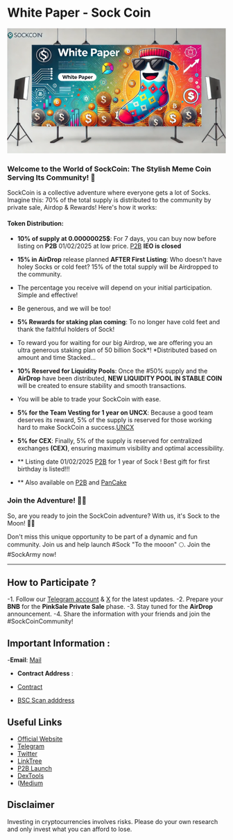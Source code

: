 # White Paper - Sock Coin

![White paper banner SockCoin](https://github.com/SockCoinProject/banner-white-paert/blob/55c42652659ba2bd5b4bd5c87c16d60d23127396/White%20paper%20banner%20SockCoin%20.png)


### Welcome to the World of SockCoin: The Stylish Meme Coin Serving Its Community! 🎉

SockCoin is a collective adventure where everyone gets a lot of Socks. Imagine this: 70% of the total supply is distributed to the community by private sale, Airdop & Rewards! Here's how it works:

#### Token Distribution:

- **10%  of supply at 0.00000025$**: For 7 days, you can buy now before listing on **P2B** 01/02/2025 at low price. [P2B](https://p2pb2b.com/token-sale/SOCK-776/)  **IEO is closed**

- **15% in AirDrop** release planned **AFTER First Listing**: Who doesn't have holey Socks or cold feet? 15% of the total supply will be Airdropped to the community.
- The percentage you receive will depend on your initial participation. Simple and effective!
-  Be generous, and we will be too!

- **5% Rewards for staking plan coming**: To no longer have cold feet and thank the faithful holders of Sock!
- To reward you for waiting for our big Airdrop, we are offering you an ultra generous staking plan of 50 billion Sock*! *Distributed based on amount and time Stacked...

- **10% Reserved for Liquidity Pools**: Once the #50% supply and the **AirDrop** have been distributed, **NEW LIQUIDITY POOL IN STABLE COIN** will be created to ensure stability and smooth transactions.
-  You will be able to trade your SockCoin with ease.

- **5% for the Team Vesting for 1 year on UNCX**: Because a good team deserves its reward, 5% of the supply is reserved for those working hard to make SockCoin a success.[UNCX](https://app.uncx.network/lockers/token/chain/56/address/0x3E097678aB790AACd8b42721099b3983f40aA827)

- **5% for CEX**: Finally, 5% of the supply is reserved for centralized exchanges **(CEX)**, ensuring maximum visibility and optimal accessibility.

- ** Listing date 01/02/2025 [P2B](https://p2pb2b.com/) for 1 year of Sock ! Best gift for first birthday is listed!!!

- ** Also available on [P2B](https://www.dextools.io/app/en/token/sockcoin?t=1735056191979) and [PanCake](https://pancakeswap.finance/?outputCurrency=0x3e097678ab790aacd8b42721099b3983f40aa827)

### Join the Adventure! 🚀🧦

So, are you ready to join the SockCoin adventure? With us, it's Sock to the Moon! 🧦🚀

Don't miss this unique opportunity to be part of a dynamic and fun community. 
Join us and help launch #Sock "To the mooon" 🌕. 
Join the #SockArmy now!

---

## How to Participate ?

-1. Follow our [Telegram account](https://t.me/sockmemecoin) & [X](https://x.com/SockCoin) for the latest updates.
-2. Prepare your **BNB** for the **PinkSale Private Sale** phase.
-3. Stay tuned for the **AirDrop** announcement.
-4. Share the information with your friends and join the #SockCoinCommunity!

## Important Information :
 -**Email**: [Mail](support@sockcoin.io)

- **Contract Address** :
  
- [Contract](0x3E097678aB790AACd8b42721099b3983f40aA827)
- [BSC Scan adddress](https://bscscan.com/token/0x3e097678ab790aacd8b42721099b3983f40aa827)
  

## Useful Links

- [Official Website](https://sockcoin.io)
- [Telegram](https://t.me/sockmemecoin)
- [Twitter](https://x.com/sockmemecoin)
- [LinkTree](linktr.ee/sockcoin)
- [P2B Launch](https://p2pb2b.com/token-sale/SOCK-776/)
- [DexTools](https://www.dextools.io/app/en/token/sockcoin)
- ([Medium](https://medium.com/@sockcoinoff)



## Disclaimer

Investing in cryptocurrencies involves risks. Please do your own research and only invest what you can afford to lose.
